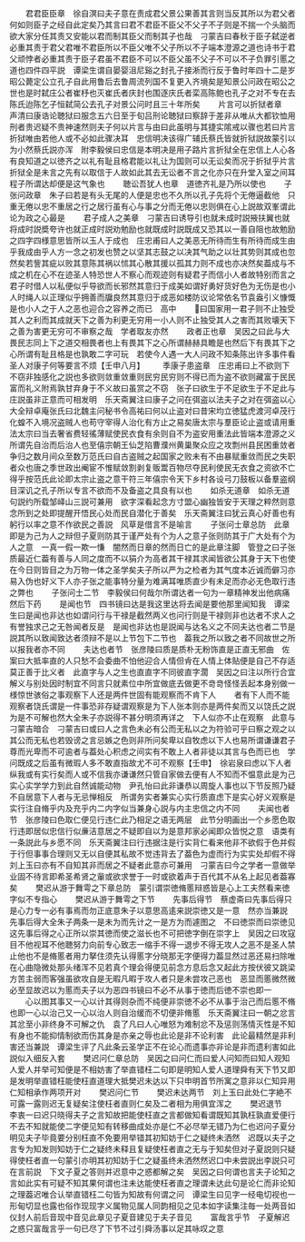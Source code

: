 <!-- { "loadSidebar": true } -->
　　君君臣臣章　徐自溟曰夫子意在责成君父景公果善其言则当反其所以为君父者何如则臣子之经自此定矣乃其言曰君不君臣不臣父不父子不子则是不揣一个头脑而欲大家分任其责又安能以君而制其臣父而制其子也哉　刁蒙吉曰春秋于臣子弑逆者必重其责于君父君唯不君臣所以不臣父唯不父子所以不子端本澄源之道也诗书于君父顽悖者必重其责于臣子君虽不君臣不可以不臣父虽不父子不可以不子负罪引慝之道也四件四平説　谭梁生谓自晏婴沮尼谿之封孔子接淅而行反于鲁时年四十二是岁昭公薨定公立孔子自此用鲁后去鲁周流列国不复更入齐境矣是知景公问政在昭公之世也是时弑庄公者崔杼也灭崔氏者庆封也围逐庆氏者栾高陈鲍也孔子之对不专在去陈氏迨陈乞子恒弑简公去孔子对景公问时且三十年所矣
　　片言可以折狱者章　声清曰康诰论聴狱曰服念五六日至于旬吕刑论聴狱曰察辞于差非从唯从大都钦恤用刑者贵迟疑不贵神速然则夫子何以片言与由曰此虽明与其捷实隂戒以骤也若曰片言折狱唯由若他人或不必如此骤决耳　忠信明决该得广辅氏蔡氏皆就折狱説故蒙引以为小然蔡氏説亦浑　附李毅侯曰忠信是本明决是用子路片言折狱全在忠信上人心各有良知道之以徳齐之以礼有耻且格君能以礼让为国则可以无讼矣而况于折狱乎片言折狱全是未言之先有以取信于人故如此其去无讼者不言之化亦只在升堂入室之间耳程子所谓达却便是这气象也
　　聴讼吾犹人也章　道徳齐礼是乃所以使也
　　子张问政章　朱子曰若是有头无尾的人便是忠也不久所以孔子先将个无倦逼截他　只重无倦以忠不重居之行之居行虽有心与事之分而无倦以忠则俱在心上説故双峯谓此论为政之心最是
　　君子成人之美章　刁蒙吉曰诱导引也就未成时説掖扶翼也就将成时説奬夸许也就正成时説劝勉励也就既成时説既成又恐其以一善自阻也故勉励之四字四様意思皆所以玉人于成也　庄忠甫曰人之美恶无所待而生有所待而成生由乎我成由乎人方一念之初发也赞之以坚其志鼓之以决其气助之以壮其势则其成也忽然矣若訾其疵以败其意陈其祸以怵其心散其援以孤其力则不成也亦决然矣葢成与不成之机在心不在迹圣人特恐世人不察心而观迹则有疑君子而信小人者故特别而言之　君子时借人以私便似乎导欲而长邪然其意归于成美如谓好勇好货好色为无伤是也小人时绳人以正理似乎拥善而牖良然其意归于成恶如楼防议论常依名节袁盎引义慷慨是也小人之于人之恶也迎合之容养之而已　高中
　　曰国家用一君子则不止独受其人之利而其成就天下之善为利更无穷用一小人则不止独受其人之害而其败壊天下之善为害更无穷可不审察之哉　学者取友亦然
　　政者正也章　吴因之曰此与大畏民志同上下之道交相畏者也上有畏其下之心所谓赫赫具瞻是也然后下有畏其下之心所谓有耻且格是也孰敢二字可玩　若使今人遇一大人问政不知条陈出许多事件看圣人对康子何等要言不烦【壬申八月】
　　季康子患盗章　庄忠甫曰上不欲则下不窃非独感化之説也多欲则敛重敛重则民穷民穷则不得已而为盗不欲则藏富于民民富而礼义附焉孰甘弃身于不义故曰虽赏之不窃　张子曰欲生于不足欲生于不足此与庄説虽非正意而可相发明　乐天斋翼注曰康子之问在弭盗以法夫子之对在弭盗以心　大全辩卓庵张氏曰北魏主问秘书令高祐曰何以止盗对曰昔宋均立徳猛虎渡河卓茂行化蝗不入境况盗贼人也苟守宰得人治化有方止之易矣唐太宗与羣臣论止盗或请用重法太宗曰当去奢省费轻徭薄赋使民衣食有余则自不为盗安用重法此皆端本澄源之义所谓先自治而后治人也至僖宗朝王仙芝陷曹濮州黄巢聚众应之攻剽州县民困重敛者争归之数月间众至数万范氏曰自古盗贼之起国家之败未有不由暴赋重敛而民之失职者众也唐之季世政出阉宦不惟赋敛割剥复贩鬻百物尽夺民利使民无衣食之资欲不亡得乎按范氏此论即太宗止盗之意干符三年僖宗令天下乡村各设弓刀鼓板以备羣盗纲目深讥之孔子所以专言不欲而不及备盗之具良有以也
　　如杀无道章　如杀无道句説约所载邹峄山三説可兼用　欲字深看起念方寸盟心幽独皆安于天理之粹然则意念所到之处即提醒开悟民心处而民自潜化于善矣　乐天斋翼注曰犹云真心好善也有躬行以率之意不作欲民之善説　风草是借言不是喻言
　　子张问士章总防　此章即是为己为人之辩但子夏则防其于谨严处有个为人之意子张则防其于广大处有个为人之意　一真一假一欺一慊　闇然而日章的然而日亡的是此章注脚　管登之曰子张质最近仁葢有善与人同之度而不以狷介为高者其干禄其求闻皆欲公其身于天下也使在今日则皆目之为万物一体之圣学矣夫子所以严为之检者为其气度本近诚而僻习亦易入伪也好义下人亦子张之能事特分量为难满耳唯质直少有未足而亦必无色取行违之弊也
　　子张问士二节　李毅侯曰何哉尔所谓达者一句为一章精神发出他病痛然后下药
　　是闻也节　四书镜曰达是我这里达将去闻是要他那里闻知我　谭梁生曰是闻也非达也如谓问行与干禄是截然两义也问行则是干禄则非也达者不求人之有誉独求己之无咎闻者反是　是闻也非达也是説闻与达名义之不同夫达也者二节是説其所以致闻致达者须辩不是以上节包下二节也　葢我之所以致之者不同故世之所以报我者亦不同
　　夫达也者节　张彦陵曰质是质朴无粉饰直是正直无邪曲　佐案曰大抵率直的人只愁不会委曲不怕他迎合人情但肻在人情上体贴便是自己不存适莫正善于比义者　此直字与人之生也直直字不同彼直字濶　吴因之曰注以所行合宜解义与别处因时制宜不同言只就素位中所宜做底去做更不竒竒怪怪丢起本身别做一様惊世骇俗之事观察下人还是两件世固有能观察而不肯下人
　　者有下人而不能观察者饶氏谓是一件事恐非存疑谓观察是为下人张本则亦是两件矣而又以饶氏之説为是不可解也然大全朱子亦説得不甚分明须再详之　下人似亦不止在观察　此意与刁蒙吉暗合　刁蒙吉曰或曰人之言色未必有公而无私以之为符验可乎曰察之观之以其公而无私也若毁谤之言忌嫉之色则非所问矣卑以自牧虑以下人也易所谓谦谦君子尊而光卑而不可逾者与葢处心积虑之间实有不敢上人者非徒以其言与色而已也　学问既成之后虽有微瑕人多不敢直指故尤不可不观察【壬申】　徐岩泉曰虑以下人者纵我或有实行矣而人或不信我亦谦谦然只管自家做去便有人不知而不愠意此是为己实心实学学力到此自然诚能动物　尹孔怡曰此非谦恭以周旋人事也以下节反照乃疑不自居意下人者与无忌惮相反　所谓务实者兼实心实行质直虑下是实心好义观察是实行注自脩乎内及充乎内二内字似当兼身心説与内主忠信之内不同
　　夫闻也者节　张彦陵曰色取仁便见行违仁此乃相足之语无两层　此节分明画出一个乡愿色取行违即居似忠信行似亷洁意居之不疑即自以为是意邦家必闻即众皆悦之意　语类有一条説此与乡愿不同　乐天斋翼注曰行违据注是行实背仁看来他非不欲假于色并假于行但事事合理则又无以自便其私故不觉违背去了葢色为虚而行为实实处却假不得　刘上玉曰亦有不自知其非而居之不疑者此意亦可兼用　刁蒙吉曰今之学者一意做举业固不待言即希圣希贤之軰或欲求誉于一时或欲着声于百代其不从名上起见者葢寡矣
　　樊迟从游于舞雩之下章总防　蒙引谓崇徳脩慝辩惑皆是心上工夫然看来徳字似不专指心
　　樊迟从游于舞雩之下节
　　先事后得节　蔡虚斋曰先事后得只是心力专一必有事焉而勿正底意朱子以意思高逺来説崇徳又是一意　然亦当兼説　先事后得大全朱子两条一是未为而先计之一是方为而遽图之　不曰徳崇而曰崇徳见这先事后得之心正所以崇其徳而使之滋长也不可把徳字倒在崇字上　吴因之曰攻寇目不他视耳不他聴努力向前专心致志一缩手不得一退步不得无攻人之恶不是圣人禁止他也不是脩慝者用力拏住须先认得慝字分晓那无字便得力葢显然过恶还易扫除唯在心曲隐微处那头绪浑不见若真个理会得便见前念方息后念又起此方按伏彼又跳梁方苦主弱而客强虽欲攻自是无暇凡暇于攻人者只是未尝攻己恶也　恶显而慝微然微必至显故迟以为慝而夫子以为恶四书镜曰不必不从事于徳而后徳不崇也即一
　　心以图其事又一心以计其得则杂而不纯便非崇徳不必不从事于治己而后慝不脩也即一心以治己又一心以治人则自治缓而不切便非脩慝　乐天斋翼注曰一朝之忿言其忿至小非终身不可解之仇　袁了凡曰人心唯怒为难制忿不及惩则荡情灭性是不知有身也不能抑情制欲而伤其身是亦亲之辱也此论是非不论利害　此论最精然是非利害还当兼説　谭梁生评了凡此条云圣学正不在论心而遗事亦非论是非而遗利害如此説似入细反入套
　　樊迟问仁章总防　吴因之曰问仁而曰爱人问知而曰知人观知人爱人并举可知便是不相妨害了举直错枉二句即是明知人爱人道理舜有天下节又即是发明举直错枉能使枉直道理大抵樊迟未达以下只申明首节所寓之意非以仁知异用仁知相承作两项开对
　　樊迟问仁节
　　樊迟未达两节　刘上玉曰此处仁字絶不可露一露则迟无复疑矣注使枉者直则仁矣及二者相为用俱宜浑之
　　樊迟退节　李衷一曰迟只晓得夫子之言知故把能使枉直之言都做知看谓既知其孰枉孰直爱便行不去不知就能使二字便见知有转移曲成处亦是仁不必尽举无错乃为仁也迟问子夏分明见夫子毕竟要分别枉直不免要用举错其初知妨于仁之疑终未洒然　迟既以夫子之言专为知发则知妨于仁之疑终未释且复疑使枉者直之无与于知矣但对子夏説则只疑得使枉者直一句蒙引亦明其初知妨于仁之疑虽终未洒然然迟口中未尝説出李説只可在言前説　下文子夏之答则并迟意中之惑都解之矣　吴因之曰何谓也言夫子论知之言如此实有可疑不知其果何谓也注未达能使枉者直之理谓未达此句是论仁而非论知之理葢迟唯合认举直错枉二句皆为知故有何谓之问　谭梁生曰见字一经电切视也一形甸切显也露也俗作现现字义属物见属人同韵相见之见本如字读集注毎一处两音如仪封人前后音现中音见此章见子夏音建见于夫子音见
　　富哉言乎节　子夏解迟之惑只富哉言乎一句已尽了下节不过引舜汤事以足其咏叹之意
